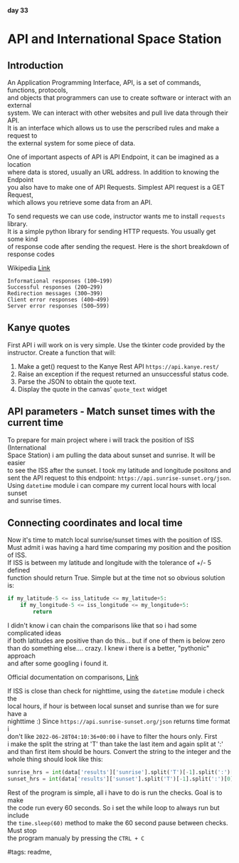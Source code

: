 **day 33**

# API and International Space Station

## Introduction

An Application Programming Interface, API, is a set of commands, functions, protocols,  
and objects that programmers can use to create software or interact with an external  
system. We can interact with other websites and pull live data through their API.  
It is an interface which allows us to use the perscribed rules and make a request to  
the external system for some piece of data.

One of important aspects of API is API Endpoint, it can be imagined as a location  
where data is stored, usually an URL address. In addition to knowing the Endpoint  
you also have to make one of API Requests. Simplest API request is a GET Request,  
which allows you retrieve some data from an API.

To send requests we can use code, instructor wants me to install `requests` library.  
It is a simple python library for sending HTTP requests. You usually get some kind  
of response code after sending the request. Here is the short breakdown of response codes  

  Wikipedia [Link](https://en.wikipedia.org/wiki/List_of_HTTP_status_codes)

```
Informational responses (100–199)
Successful responses (200–299)
Redirection messages (300–399)
Client error responses (400–499)
Server error responses (500–599)
```

## Kanye quotes

First API i will work on is very simple.
Use the tkinter code provided by the instructor. Create a function that will:  

1. Make a get() request to the Kanye Rest API `https://api.kanye.rest/`
2. Raise an exception if the request returned an unsuccessful status code.
3. Parse the JSON to obtain the quote text.
4. Display the quote in the canvas' `quote_text` widget

## API parameters - Match sunset times with the current time

To prepare for main project where i will track the position of ISS (International  
Space Station) i am pulling the data about sunset and sunrise. It will be easier  
to see the ISS after the sunset. I took my latitude and longitude positons and  
sent the API request to this endpoint: `https://api.sunrise-sunset.org/json`.  
Using `datetime` module i can compare my current local hours with local sunset  
and sunrise times.  

## Connecting coordinates and local time

Now it's time to match local sunrise/sunset times with the position of ISS.  
Must admit i was having a hard time comparing my position and the position of ISS.  
If ISS is between my latitude and longitude with the tolerance of +/- 5 defined  
function should return True. Simple but at the time not so obvious solution is:  

```python
if my_latitude-5 <= iss_latitude <= my_latitude+5:
    if my_longitude-5 <= iss_longitude <= my_longitude+5:
        return
```

I didn't know i can chain the comparisons like that so i had some complicated ideas  
if both latitudes are positive than do this... but if one of them is below zero  
than do something else.... crazy. I knew i there is a better, "pythonic" approach  
and after some googling i found it.

Official documentation on comparisons, [Link](https://docs.python.org/3/reference/expressions.html#comparisons)

If ISS is close than check for nighttime, using the `datetime` module i check the  
local hours, if hour is between local sunset and sunrise than we for sure have a  
nighttime :) Since `https://api.sunrise-sunset.org/json` returns time format i  
don't like `2022-06-28T04:10:36+00:00` i have to filter the hours only. First  
i make the split the string at 'T' than take the last item and again split at ':'  
and than first item should be hours. Convert the string to the integer and the  
whole thing should look like this:  

```python
sunrise_hrs = int(data['results']['sunrise'].split('T')[-1].split(':')[0])
sunset_hrs = int(data['results']['sunset'].split('T')[-1].split(':')[0])
```

Rest of the program is simple, all i have to do is run the checks. Goal is to make  
the code run every 60 seconds. So i set the while loop to always run but include  
the `time.sleep(60)` method to make the 60 second pause between checks. Must stop  
the program manualy by pressing the `CTRL + C`


#tags: readme,